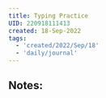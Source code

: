```yaml
---
title: Typing Practice
UID: 220918111413
created: 18-Sep-2022
tags:
  - 'created/2022/Sep/18'
  - 'daily/journal'
---
```

## Notes:


